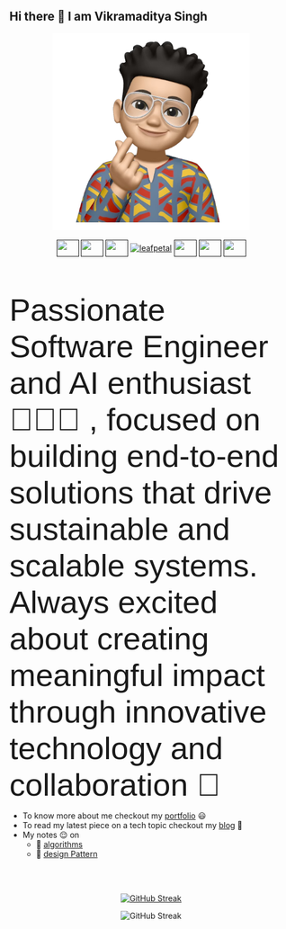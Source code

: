 ## Hi there 👋 I am Vikramaditya Singh


<p align="center">  <img width="350" height="350" src="https://github.com/Vikramadtya/Vikramadtya/blob/main/IMG_7479.png">  </p>

<p align="center">
  <a href="" target="blank"><img align="center" src="https://raw.githubusercontent.com/rahuldkjain/github-profile-readme-generator/master/src/images/icons/Social/twitter.svg" alt="" height="30" width="40" /></a>
  <a href="" target="blank"><img align="center" src="https://raw.githubusercontent.com/rahuldkjain/github-profile-readme-generator/master/src/images/icons/Social/linked-in-alt.svg" alt="" height="30" width="40" /></a>
  <a href="" target="blank"><img align="center" src="https://raw.githubusercontent.com/rahuldkjain/github-profile-readme-generator/master/src/images/icons/Social/kaggle.svg" alt="" height="30" width="40" /></a>
  <a href="" target="blank"><img align="center" src="https://cdn.jsdelivr.net/npm/simple-icons@3.1.0/icons/codechef.svg" alt="leafpetal" height="30" width="40" /></a>
  <a href="" target="blank"><img align="center" src="https://raw.githubusercontent.com/rahuldkjain/github-profile-readme-generator/master/src/images/icons/Social/hackerrank.svg" alt="" height="30" width="40" /></a>
  <a href="" target="blank"><img align="center" src="https://raw.githubusercontent.com/rahuldkjain/github-profile-readme-generator/master/src/images/icons/Social/codeforces.svg" alt="" height="30" width="40" /></a>
  <a href="" target="blank"><img align="center" src="https://raw.githubusercontent.com/rahuldkjain/github-profile-readme-generator/master/src/images/icons/Social/leet-code.svg" alt="" height="30" width="40" /></a>
</p>

<br></br>

<span style="font-family:Sans-serif; font-size:56px;">Passionate Software Engineer and AI enthusiast 👨🏻‍💻 , focused on building end-to-end solutions that drive sustainable and scalable systems. Always excited about creating meaningful impact through innovative technology and collaboration 🍻 </span>


- To know more about me checkout my [portfolio](https://www.vikramaditya-singh.in/) 😃
- To read my latest piece on a tech topic checkout my [blog](https://www.neuralcook.com/) 🤔
- My notes 😌 on 
  - 📖 [algorithms](https://private-26.gitbook.io/algorithmic-pattern/) 
  - 📖 [design Pattern](https://private-26.gitbook.io/design-pattern/) 





<br></br>




<p align="center">  
  <a href="https://git.io/streak-stats" align="center"><img src="https://github-readme-streak-stats.herokuapp.com?user=Vikramadtya&hide_border=true&date_format=M%20j%5B%2C%20Y%5D" alt="GitHub Streak" /></a>  
</p>
<p align="center">
  <img src="https://u8views.com/api/v1/github/profiles/86847191/views/day-week-month-total-count.svg" alt="GitHub Streak" />
</p>

